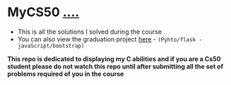 # MyCS50 [....](https://cs50.harvard.edu/x/2021/)

- This is all the solutions I solved during the course
- You can also view the graduation project [here](/Final_Project) - `(Pyhto/flask - javaScript/bootstrap)`


**This repo is dedicated to displaying my C abilities and if you are a Cs50 student please do not watch this repo until after submitting all the set of problems required of you in the course**
